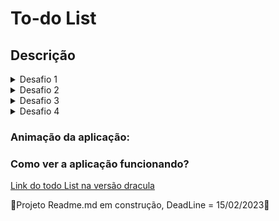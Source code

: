 # To-do List

## Descrição

<details>
<summary>Desafio 1</summary>
</details>

<details>
<summary>Desafio 2</summary>
</details>

<details>
<summary>Desafio 3</summary>
</details>

<details>
<summary>Desafio 4</summary>
</details>


### Animação da aplicação:


### Como ver a aplicação funcionando?
[Link do todo List na versão dracula](https://danilobezek.github.io/frontEndPortfolio/toDoList/)


🚧Projeto Readme.md em construção, DeadLine = 15/02/2023🚧